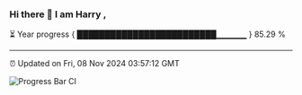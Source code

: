 ### Hi there 👋 I am Harry , 

⏳ Year progress { █████████████████████████▁▁▁▁▁ } 85.29 %

---

⏰ Updated on Fri, 08 Nov 2024 03:57:12 GMT

![Progress Bar CI](https://github.com/duykhang68/duykhang68/workflows/Progress%20Bar%20CI/badge.svg)
